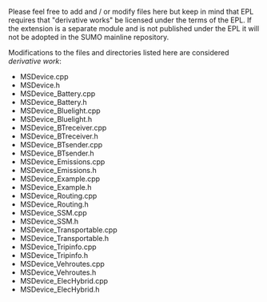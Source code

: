 Please feel free to add and / or modify files here but keep in mind that
EPL requires that "derivative works" be licensed under the terms of the EPL.
If the extension is a separate module and is not published under the EPL
it will not be adopted in the SUMO mainline repository.

Modifications to the files and directories listed here are considered _derivative work_:

- MSDevice.cpp
- MSDevice.h
- MSDevice_Battery.cpp
- MSDevice_Battery.h
- MSDevice_Bluelight.cpp
- MSDevice_Bluelight.h
- MSDevice_BTreceiver.cpp
- MSDevice_BTreceiver.h
- MSDevice_BTsender.cpp
- MSDevice_BTsender.h
- MSDevice_Emissions.cpp
- MSDevice_Emissions.h
- MSDevice_Example.cpp
- MSDevice_Example.h
- MSDevice_Routing.cpp
- MSDevice_Routing.h
- MSDevice_SSM.cpp
- MSDevice_SSM.h
- MSDevice_Transportable.cpp
- MSDevice_Transportable.h
- MSDevice_Tripinfo.cpp
- MSDevice_Tripinfo.h
- MSDevice_Vehroutes.cpp
- MSDevice_Vehroutes.h
- MSDevice_ElecHybrid.cpp
- MSDevice_ElecHybrid.h
